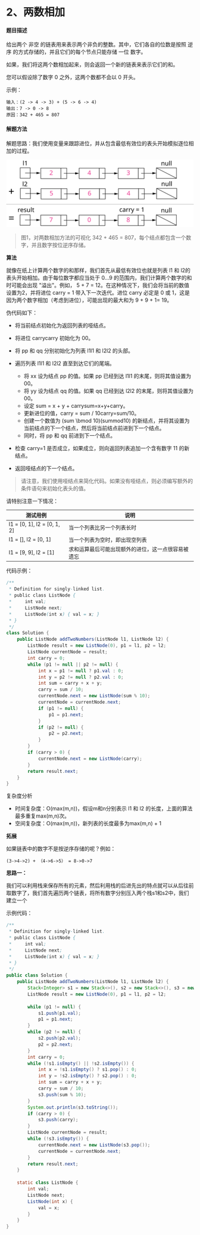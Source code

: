 # 2、两数相加

#### 题目描述

给出两个 非空 的链表用来表示两个非负的整数。其中，它们各自的位数是按照 逆序 的方式存储的，并且它们的每个节点只能存储 一位 数字。

如果，我们将这两个数相加起来，则会返回一个新的链表来表示它们的和。

您可以假设除了数字 0 之外，这两个数都不会以 0 开头。

示例：

```
输入：(2 -> 4 -> 3) + (5 -> 6 -> 4)
输出：7 -> 0 -> 8
原因：342 + 465 = 807
```

#### 解题方法

解题思路：我们使用变量来跟踪进位，并从包含最低有效位的表头开始模拟逐位相加的过程。

![avactor](./images/2_add_two_numbers.svg)

> 图1，对两数相加方法的可视化 342 + 465 = 807，每个结点都包含一个数字，并且数字按位逆序存储。

**算法**

就像在纸上计算两个数字的和那样，我们首先从最低有效位也就是列表 l1 和 l2的表头开始相加。由于每位数字都应当处于 0...9 的范围内，我们计算两个数字的和时可能会出现 "溢出"。例如， 5 + 7 = 12。在这种情况下，我们会将当前的数值设置为2，并将进位 carry = 1 带入下一次迭代。进位 carry 必定是 0 或 1，这是因为两个数字相加（考虑到进位），可能出现的最大和为 9 + 9  + 1= 19。

伪代码如下：

- 将当前结点初始化为返回列表的哑结点。
- 将进位 carrycarry 初始化为 00。
- 将 pp 和 qq 分别初始化为列表 l1l1 和 l2l2 的头部。
- 遍历列表 l1l1 和 l2l2 直至到达它们的尾端。
	- 将 xx 设为结点 pp 的值。如果 pp 已经到达 l1l1 的末尾，则将其值设置为 00。
	- 将 yy 设为结点 qq 的值。如果 qq 已经到达 l2l2 的末尾，则将其值设置为 00。
	- 设定 sum = x + y + carrysum=x+y+carry。
	- 更新进位的值，carry = sum / 10carry=sum/10。
	- 创建一个数值为 (sum \bmod 10)(summod10) 的新结点，并将其设置为当前结点的下一个结点，然后将当前结点前进到下一个结点。
	- 同时，将 pp 和 qq 前进到下一个结点。

- 检查 carry=1 是否成立，如果成立，则向返回列表追加一个含有数字 11 的新结点。
- 返回哑结点的下一个结点。

> 请注意，我们使用哑结点来简化代码。如果没有哑结点，则必须编写额外的条件语句来初始化表头的值。

请特别注意一下情况：

|测试用例|说明|
|---|---|
|l1 = [0, 1], l2 = [0, 1, 2]|当一个列表比另一个列表长时|
|l1 = [], l2 = [0, 1]|当一个列表为空时，即出现空列表|
|l1 = [9, 9], l2 = [1]|求和运算最后可能出现额外的进位，这一点很容易被遗忘|


代码示例：

```java
/**
 * Definition for singly-linked list.
 * public class ListNode {
 *     int val;
 *     ListNode next;
 *     ListNode(int x) { val = x; }
 * }
 */
class Solution {
    public ListNode addTwoNumbers(ListNode l1, ListNode l2) {
        ListNode result = new ListNode(0), p1 = l1, p2 = l2;
        ListNode currentNode = result;
        int carry = 0;
        while (p1 != null || p2 != null) {
            int x = p1 != null ? p1.val : 0;
            int y = p2 != null ? p2.val : 0;
            int sum = carry + x + y;
            carry = sum / 10;
            currentNode.next = new ListNode(sum % 10);
            currentNode = currentNode.next;
            if (p1 != null) {
                p1 = p1.next;
            }
            if (p2 != null) {
                p2 = p2.next;
            }
        }
        if (carry > 0) {
            currentNode.next = new ListNode(carry);
        }
        return result.next;
    }
}
```

复杂度分析

- 时间复杂度：O(max(m,n))，假设m和n分别表示 l1 和 l2 的长度，上面的算法最多重复max(m,n)次。
- 空间复杂度：O(max(m,n))，新列表的长度最多为max(m,n) + 1

**拓展**

如果链表中的数字不是按逆序存储的呢？例如：

```
(3->4->2) + （4->6->5） = 8->0->7
```

**思路一：**

我们可以利用栈来保存所有的元素，然后利用栈的后进先出的特点就可以从后往前取数字了，我们首先遍历两个链表，将所有数字分别压入两个栈s1和s2中，我们建立一个

示例代码：

```java
/**
 * Definition for singly-linked list.
 * public class ListNode {
 *     int val;
 *     ListNode next;
 *     ListNode(int x) { val = x; }
 * }
 */
public class Solution {
    public ListNode addTwoNumbers(ListNode l1, ListNode l2) {
        Stack<Integer> s1 = new Stack<>(), s2 = new Stack<>(), s3 = new Stack<>();
        ListNode result = new ListNode(0), p1 = l1, p2 = l2;

        while (p1 != null) {
            s1.push(p1.val);
            p1 = p1.next;
        }
        while (p2 != null) {
            s2.push(p2.val);
            p2 = p2.next;
        }
        int carry = 0;
        while (!s1.isEmpty() || !s2.isEmpty()) {
            int x = !s1.isEmpty() ? s1.pop() : 0;
            int y = !s2.isEmpty() ? s2.pop() : 0;
            int sum = carry + x + y;
            carry = sum / 10;
            s3.push(sum % 10);
        }
        System.out.println(s3.toString());
        if (carry > 0) {
            s3.push(carry);
        }
        ListNode currentNode = result;
        while (!s3.isEmpty()) {
            currentNode.next = new ListNode(s3.pop());
            currentNode = currentNode.next;
        }
        return result.next;
    }

    static class ListNode {
        int val;
        ListNode next;
        ListNode(int x) {
            val = x;
        }
    }
}
```

